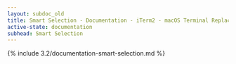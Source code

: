 ```yaml
---
layout: subdoc_old
title: Smart Selection - Documentation - iTerm2 - macOS Terminal Replacement
active-state: documentation
subhead: Smart Selection
---
```

{% include 3.2/documentation-smart-selection.md %}
